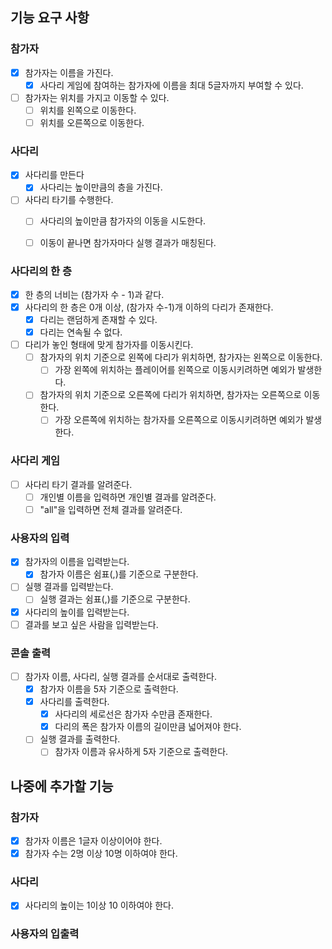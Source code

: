 ## 기능 요구 사항

### 참가자
- [x] 참가자는 이름을 가진다.
  - [x] 사다리 게임에 참여하는 참가자에 이름을 최대 5글자까지 부여할 수 있다.
- [ ] 참가자는 위치를 가지고 이동할 수 있다.
  - [ ] 위치를 왼쪽으로 이동한다.
  - [ ] 위치를 오른쪽으로 이동한다.

### 사다리
- [x] 사다리를 만든다
  - [x] 사다리는 높이만큼의 층을 가진다.
- [ ] 사다리 타기를 수행한다.
  - [ ] 사다리의 높이만큼 참가자의 이동을 시도한다.
  - [ ] 이동이 끝나면 참가자마다 실행 결과가 매칭된다.
    

### 사다리의 한 층
- [x] 한 층의 너비는 (참가자 수 - 1)과 같다. 
- [x] 사다리의 한 층은 0개 이상, (참가자 수-1)개 이하의 다리가 존재한다.
  - [x] 다리는 랜덤하게 존재할 수 있다.
  - [x] 다리는 연속될 수 없다.
- [ ] 다리가 놓인 형태에 맞게 참가자를 이동시킨다.
  - [ ] 참가자의 위치 기준으로 왼쪽에 다리가 위치하면, 참가자는 왼쪽으로 이동한다.
    - [ ] 가장 왼쪽에 위치하는 플레이어를 왼쪽으로 이동시키려하면 예외가 발생한다.
  - [ ] 참가자의 위치 기준으로 오른쪽에 다리가 위치하면, 참가자는 오른쪽으로 이동한다.
    - [ ] 가장 오른쪽에 위치하는 참가자를 오른쪽으로 이동시키려하면 예외가 발생한다.
    
### 사다리 게임
- [ ] 사다리 타기 결과를 알려준다.
  - [ ] 개인별 이름을 입력하면 개인별 결과를 알려준다.
  - [ ] "all"을 입력하면 전체 결과를 알려준다.

### 사용자의 입력
- [x] 참가자의 이름을 입력받는다.
  - [x] 참가자 이름은 쉼표(,)를 기준으로 구분한다.
- [ ] 실행 결과를 입력받는다.
  - [ ] 실행 결과는 쉼표(,)를 기준으로 구분한다.
- [x] 사다리의 높이를 입력받는다.
- [ ] 결과를 보고 싶은 사람을 입력받는다.

### 콘솔 출력
- [ ] 참가자 이름, 사다리, 실행 결과를 순서대로 출력한다.
  - [x] 참가자 이름을 5자 기준으로 출력한다.
  - [x] 사다리를 출력한다.
    - [x] 사다리의 세로선은 참가자 수만큼 존재한다.
    - [x] 다리의 폭은 참가자 이름의 길이만큼 넓어져야 한다.
  - [ ] 실행 결과를 출력한다.
    - [ ] 참가자 이름과 유사하게 5자 기준으로 출력한다. 

## 나중에 추가할 기능

### 참가자
- [x] 참가자 이름은 1글자 이상이어야 한다.
- [x] 참가자 수는 2명 이상 10명 이하여야 한다. 
### 사다리
- [x] 사다리의 높이는 1이상 10 이하여야 한다.
### 사용자의 입출력
